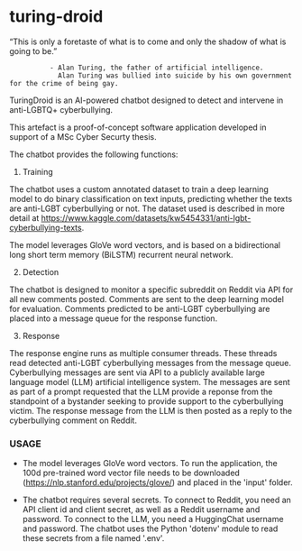 # turing-droid

“This is only a foretaste of what is to come and only the shadow of what is going to be.”

              - Alan Turing, the father of artificial intelligence.
                Alan Turing was bullied into suicide by his own government for the crime of being gay.  
                
TuringDroid is an AI-powered chatbot designed to detect and intervene in anti-LGBTQ+ cyberbullying.

This artefact is a proof-of-concept software application developed in support of a MSc Cyber Securty thesis.

The chatbot provides the following functions:

1) Training

The chatbot uses a custom annotated dataset to train a deep learning model to do binary classification on text inputs, predicting whether the texts are anti-LGBT cyberbullying or not. 
The dataset used is described in more detail at https://www.kaggle.com/datasets/kw5454331/anti-lgbt-cyberbullying-texts. 

The model leverages GloVe word vectors, and is based on a bidirectional long short term memory (BiLSTM) recurrent neural network.

2) Detection

The chatbot is designed to monitor a specific subreddit on Reddit via API for all new comments posted. 
Comments are sent to the deep learning model for evaluation. Comments predicted to be anti-LGBT cyberbullying are placed into a message queue for the response function.

3) Response

The response engine runs as multiple consumer threads. These threads read detected anti-LGBT cyberbullying messages from the message queue.
Cyberbullying messages are sent via API to a publicly available large language model (LLM) artificial intelligence system. The messages are sent
as part of a prompt requested that the LLM provide a reponse from the standpoint of a bystander seeking to provide support to the cyberbullying victim.
The response message from the LLM is then posted as a reply to the cyberbullying comment on Reddit.


### USAGE

 - The model leverages GloVe word vectors. To run the application, the 100d pre-trained word vector file needs to be downloaded (https://nlp.stanford.edu/projects/glove/) 
and placed in the 'input' folder.

 - The chatbot requires several secrets. To connect to Reddit, you need an API client id and client secret, as well as a Reddit username and password. To connect to the LLM, you need a HuggingChat username and password. The chatbot uses the Python 'dotenv' module to read these secrets from a file named '.env'.
 


 
